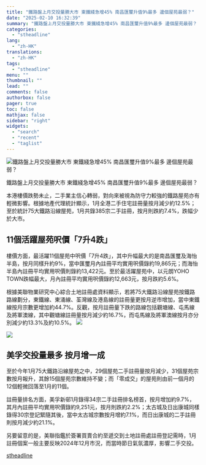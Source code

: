 ```yaml
---
title: "鐵路盤上月交投量勝大市 東鐵綫急增45% 南昌匯璽升值9%最多 邊個屋苑最弱？"
date: "2025-02-10 16:32:39"
summary: "鐵路盤上月交投量勝大市 東鐵綫急增45% 南昌匯璽升值9%最多 邊個屋苑最弱？       ..."
categories:
  - "stheadline"
lang:
  - "zh-HK"
translations:
  - "zh-HK"
tags:
  - "stheadline"
menu: ""
thumbnail: ""
lead: ""
comments: false
authorbox: false
pager: true
toc: false
mathjax: false
sidebar: "right"
widgets:
  - "search"
  - "recent"
  - "taglist"
---
```


![鐵路盤上月交投量勝大市 東鐵綫急增45% 南昌匯璽升值9%最多 邊個屋苑最弱？](https://image.stheadline.com/f/680p0/0x0/100/none/765158d5a28b5d062a576df9d558e8a5/stheadline/inewsmedia/20250210/_2025021016223556696.jpg)

鐵路盤上月交投量勝大市 東鐵綫急增45% 南昌匯璽升值9%最多 邊個屋苑最弱？




本港樓價跌勢未止，二手業主信心轉弱，對向來被視為防守力較強的鐵路屋苑亦有輕微影響。根據地產代理統計顯示，1月全港二手住宅註冊量按月減少約12.5%；至於統計75大鐵路沿線屋苑，1月共錄385宗二手註冊，按月則跌約7.4%，跌幅少於大市。

11個活躍屋苑呎價「7升4跌」
---------------

樓價方面，最活躍11個屋苑中呎價「7升4跌」，其中升幅最大的是南昌匯璽及海怡半島，按月同樣升約9%，當中匯璽月內註冊平均實用呎價錄約19,865元；而海怡半島內註冊平均實用呎價則錄約13,422元。至於最活躍屋苑中，以元朗YOHO TOWN跌幅最大，月內註冊平均實用呎價錄約12,663元，按月跌約5.6%。

根據美聯物業研究中心綜合土地註冊處資料顯示，若將75大鐵路沿線屋苑按鐵路路線劃分，東鐵線、東涌線、荃灣線及港島線的註冊量更按月逆市增加，當中東鐵線按月宗數更增加約44.7%。反觀，按月註冊量下跌的路線包括觀塘線、屯馬線及將軍澳線，其中觀塘線註冊量按月減少約16.7%，而屯馬線及將軍澳線按月亦分別減少約13.3%及約10.5%。
 ![](https://image.hkhl.hk/f/1024p0/0x0/100/none/c05998c49b5f7fd57d75a99883168f1a/2025-02/20250207_1.png)




 ![](https://image.hkhl.hk/f/1024p0/0x0/100/none/51d6893387813cc27bf64829bd822c28/2025-02/P070225-MTR-2048x1365.png)





美孚交投量最多 按月增一成
-------------

至於今年1月75大鐵路沿線屋苑之中，29個屋苑二手註冊量按月減少，31個屋苑宗數按月報升，其餘15個屋苑宗數維持不變；而「零成交」的屋苑則由前一個月的12個輕微回落至1月的11個。

註冊量排名方面，美孚新邨1月錄得34宗二手註冊排名榜首，按月增加約9.7%，其月內註冊平均實用呎價錄約9,251元，按月則跌約2.2%；太古城及日出康城同樣錄得30宗登記緊隨其後，當中太古城宗數按月增約7.1%，而日出康城的二手註冊則按月減少約21.1%。

另要留意的是，美聯指鑑於簽署買賣合約至遞交到土地註冊處註冊登記需時，1月註冊個案一般主要反映2024年12月市況，而當時節日氣氛濃厚，影響二手交投。

[stheadline](https://std.stheadline.com/realtime/article/2051894/即時-地產-鐵路盤上月交投量勝大市-東鐵綫急增45-南昌匯璽升值9-最多-邊個屋苑最弱)
